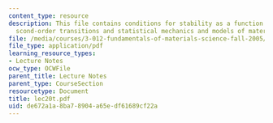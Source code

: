 ```yaml
---
content_type: resource
description: This file contains conditions for stability as a function of composition,
  scond-order transitions and statistical mechanics and models of materials.
file: /media/courses/3-012-fundamentals-of-materials-science-fall-2005/de672a1a8ba78904a65edf61689cf22a_lec20t.pdf
file_type: application/pdf
learning_resource_types:
- Lecture Notes
ocw_type: OCWFile
parent_title: Lecture Notes
parent_type: CourseSection
resourcetype: Document
title: lec20t.pdf
uid: de672a1a-8ba7-8904-a65e-df61689cf22a
---
```

